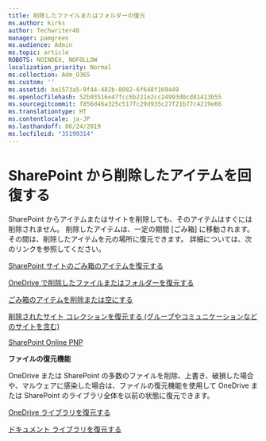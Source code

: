 ```yaml
---
title: 削除したファイルまたはフォルダーの復元
ms.author: kirks
author: Techwriter40
manager: pamgreen
ms.audience: Admin
ms.topic: article
ROBOTS: NOINDEX, NOFOLLOW
localization_priority: Normal
ms.collection: Adm_O365
ms.custom: ''
ms.assetid: ba1573a5-9f44-482b-8082-6f648f169449
ms.openlocfilehash: 52b93516e47fcc6b221e2cc24993d0cd81413b55
ms.sourcegitcommit: f856d46a325c517fc29d935c27f21b77c4219e66
ms.translationtype: HT
ms.contentlocale: ja-JP
ms.lasthandoff: 06/24/2019
ms.locfileid: "35199314"
---
```

# <a name="restore-deleted-items-from-sharepoint"></a>SharePoint から削除したアイテムを回復する

SharePoint からアイテムまたはサイトを削除しても、そのアイテムはすぐには削除されません。 削除したアイテムは、一定の期間 [ごみ箱] に移動されます。 その間は、削除したアイテムを元の場所に復元できます。 詳細については、次のリンクを参照してください。

[SharePoint サイトのごみ箱のアイテムを復元する](https://support.office.com/article/restore-deleted-items-from-the-site-collection-recycle-bin-5fa924ee-16d7-487b-9a0a-021b9062d14b?ui=en-US&amp;rs=en-US&amp;ad=US)

[OneDrive で削除したファイルまたはフォルダーを復元する](https://support.office.com/article/Restore-deleted-files-or-folders-in-OneDrive-949ada80-0026-4db3-a953-c99083e6a84f)

[ごみ箱のアイテムを削除または空にする](https://support.office.com/article/delete-items-or-empty-the-recycle-bin-of-a-sharepoint-site-2e713599-d13e-40d6-96dc-66f0a366f74e#ID0EAADAAA=Online)

[削除されたサイト コレクションを復元する (グループやコミュニケーションなどのサイトを含む)](https://docs.microsoft.com/onedrive/restore-deleted-onedrive)

[SharePoint Online PNP](https://docs.microsoft.com/powershell/sharepoint/sharepoint-pnp/sharepoint-pnp-cmdlets?view=sharepoint-ps)

**ファイルの復元機能**

OneDrive または SharePoint の多数のファイルを削除、上書き、破損した場合や、マルウェアに感染した場合は、ファイルの復元機能を使用して OneDrive または SharePoint のライブラリ全体を以前の状態に復元できます。

[OneDrive ライブラリを復元する](https://support.office.com/article/restore-your-onedrive-fa231298-759d-41cf-bcd0-25ac53eb8a150)

[ドキュメント ライブラリを復元する](https://support.office.com/article/restore-a-document-library-317791c3-8bd0-4dfd-8254-3ca90883d39a?ui=en-US&amp;rs=en-US&amp;ad=US)
